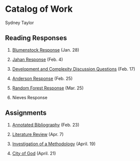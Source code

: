 # Catalog of Work

Sydney Taylor 

## Reading Responses 

1. [Blumenstock Response](https://sydneytaylr.github.io/workshop1/blumenstock) (Jan. 28) 

2. [Jahan Response](https://sydneytaylr.github.io/workshop1/jahanresponse) (Feb. 4) 

3. [Development and Complexity Discussion Questions](https://sydneytaylr.github.io/workshop1/development-complexity) (Feb. 17)

4. [Anderson Response](https://sydneytaylr.github.io/workshop1/AndersonKitchin) (Feb. 25) 

5. [Random Forest Response](https://sydneytaylr.github.io/workshop1/randomforest) (Mar. 25)

6. Nieves Response 

## Assignments 

1. [Annotated Bibliography](https://sydneytaylr.github.io/workshop1/Assignment_1) (Feb. 23)

2. [Literature Review](https://sydneytaylr.github.io/workshop1/assignment2) (Apr. 7) 

3. [Investigation of a Methodology](https://sydneytaylr.github.io/workshop1/assignment3) (April. 19) 

4. [City of God](https://sydneytaylr.github.io/workshop1/cityofgod) (April. 21) 
